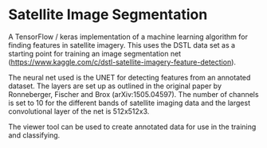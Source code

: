 # Satellite Image Segmentation

A TensorFlow / keras implementation of a machine learning algorithm for finding features in satellite imagery.
This uses the DSTL data set as a starting point for training an image segmentation net (https://www.kaggle.com/c/dstl-satellite-imagery-feature-detection).

The neural net used is the UNET for detecting features from an annotated dataset. The layers are set up as outlined in the original paper by Ronneberger, Fischer and Brox (arXiv:1505.04597). The number of channels is set to 10 for the different bands of satellite imaging data and the largest convolutional layer of the net is 512x512x3.

The viewer tool can be used to create annotated data for use in the training and classifying.
